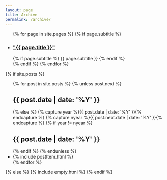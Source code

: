 ```yaml
---
layout: page
title: Archive
permalink: /archive/
---
```


<ul class="archive">
  {% for page in site.pages %}
    {% if page.subtitle %}
      <li>
        <h3><a href="{{ page.url }}">"{{ page.title }}"</a></h3>
        {% if page.subtitle %}
          {{ page.subtitle }}
        {% endif %}
      </li>
    {% endif %}
  {% endfor %}
</ul>
{% if site.posts %}
<ul class="archive">
  {% for post in site.posts %}
    {% unless post.next %}
      <h2 class="mono">{{ post.date | date: '%Y' }}</h2>
    {% else %}
      {% capture year %}{{ post.date | date: '%Y' }}{% endcapture %}
      {% capture nyear %}{{ post.next.date | date: '%Y' }}{% endcapture %}
      {% if year != nyear %}
        <h2 class="mono">{{ post.date | date: '%Y' }}</h2>
      {% endif %}
    {% endunless %}
    <li>
      {% include postItem.html %}
    </li>
  {% endfor %}
</ul>
{% else %}
{% include empty.html %}
{% endif %}
